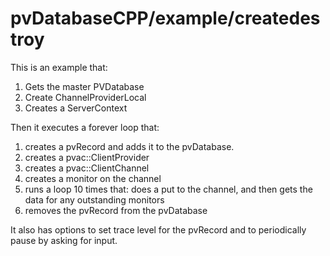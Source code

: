 # pvDatabaseCPP/example/createdestroy

This is an example that:

1) Gets the master PVDatabase
2) Create ChannelProviderLocal
3) Creates a ServerContext

Then it executes a forever loop that:

1) creates a pvRecord and adds it to the pvDatabase.
2) creates a pvac::ClientProvider
3) creates a pvac::ClientChannel
4) creates a monitor on the channel
5) runs a loop 10 times that: does a put to the channel, and then gets the data for any outstanding monitors
6) removes the pvRecord from the pvDatabase

It also has options to set trace level for the pvRecord and to periodically pause by asking for input.


